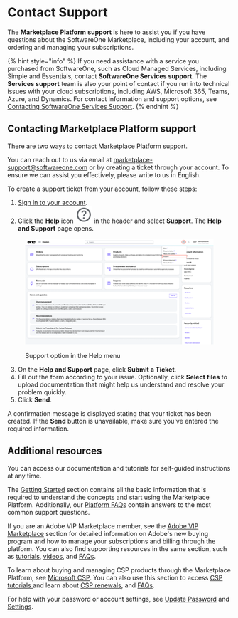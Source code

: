 # Contact Support

The **Marketplace Platform** **support** is here to assist you if you have questions about the SoftwareOne Marketplace, including your account, and ordering and managing your subscriptions.&#x20;

{% hint style="info" %}
If you need assistance with a service you purchased from SoftwareOne, such as Cloud Managed Services, including Simple and Essentials, contact **SoftwareOne Services support**. The **Services support** team is also your point of contact if you run into technical issues with your cloud subscriptions, including AWS, Microsoft 365, Teams, Azure, and Dynamics. For contact information and support options, see [Contacting SoftwareOne Services Support](https://docs.softwareone.cloud/kbgeneral/Base-version/Published/contacting-softwareone-support).
{% endhint %}

## Contacting Marketplace Platform support

There are two ways to contact Marketplace Platform support.

You can reach out to us via email at [marketplace-support@softwareone.com](mailto:marketplace-support@softwareone.com) or by creating a ticket through your account. To ensure we can assist you effectively, please write to us in English.

To create a support ticket from your account, follow these steps:

1. [Sign in to your account](https://portal.platform.softwareone.com).&#x20;
2. Click the **Help** icon <img src="../.gitbook/assets/image (1145).png" alt="" data-size="line"> in the header and select **Support**. The **Help and Support** page opens.

<figure><img src="../.gitbook/assets/contact_support.png" alt=""><figcaption><p>Support option in the Help menu</p></figcaption></figure>

3. On the **Help and Support** page, click **Submit a Ticket**.
4. Fill out the form according to your issue. Optionally, click **Select files** to upload documentation that might help us understand and resolve your problem quickly.
5. Click **Send**.&#x20;

A confirmation message is displayed stating that your ticket has been created. If the **Send** button is unavailable, make sure you've entered the required information.&#x20;

## Additional resources

You can access our documentation and tutorials for self-guided instructions at any time.&#x20;

The [Getting Started](../marketplace-platform/getting-started/) section contains all the basic information that is required to understand the concepts and start using the Marketplace Platform. Additionally, our [Platform FAQs](faqs/) contain answers to the most common support questions.

If you are an Adobe VIP Marketplace member, see the [Adobe VIP Marketplace](../extensions/adobe-vip-marketplace/) section for detailed information on Adobe's new buying program and how to manage your subscriptions and billing through the platform. You can also find supporting resources in the same section, such as [tutorials](../extensions/adobe-vip-marketplace/tutorials-and-videos/), [videos](../extensions/adobe-vip-marketplace/webinars-and-videos.md), and [FAQs](../extensions/adobe-vip-marketplace/faqs/).

To learn about buying and managing CSP products through the Marketplace Platform, see [Microsoft CSP](../extensions/microsoft-cloud-solution-provider/). You can also use this section to access [CSP tutorials ](../extensions/microsoft-cloud-solution-provider/tutorials-and-videos/)and learn about [CSP renewals](../extensions/microsoft-cloud-solution-provider/renewal-management.md), and [FAQs](../extensions/microsoft-cloud-solution-provider/faqs/).

For help with your password or account settings, see [Update Password](faqs/update-password.md) and [Settings](../modules-and-features/settings/).
